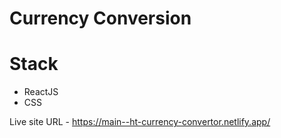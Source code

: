 # Currency Conversion

# Stack 
- ReactJS
- CSS 

Live site URL - https://main--ht-currency-convertor.netlify.app/